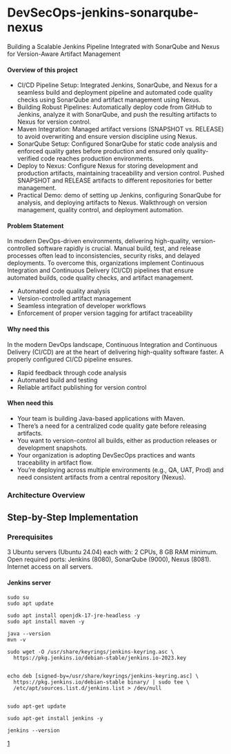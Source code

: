 # DevSecOps-jenkins-sonarqube-nexus
Building a Scalable Jenkins Pipeline Integrated with SonarQube and Nexus for Version-Aware Artifact Management

#### Overview of this project
 - CI/CD Pipeline Setup: Integrated Jenkins, SonarQube, and Nexus for a seamless build and deployment pipeline and automated code quality checks using SonarQube and artifact management using Nexus.
 - Building Robust Pipelines: Automatically deploy code from GitHub to Jenkins, analyze it with SonarQube, and push the resulting artifacts to Nexus for version control.
 - Maven Integration: Managed artifact versions (SNAPSHOT vs. RELEASE) to avoid overwriting and ensure version discipline using Nexus.
 - SonarQube Setup: Configured SonarQube for static code analysis and enforced quality gates before production and ensured only quality-verified code reaches production environments.
 - Deploy to Nexus: Configure Nexus for storing development and production artifacts, maintaining traceability and version control. Pushed SNAPSHOT and RELEASE artifacts to different repositories for better management.
 - Practical Demo: demo of setting up Jenkins, configuring SonarQube for analysis, and deploying artifacts to Nexus. Walkthrough on version management, quality control, and deployment automation.

#### Problem Statement
In modern DevOps-driven environments, delivering high-quality, version-controlled software rapidly is crucial. Manual build, test, and release processes often lead to inconsistencies, security risks, and delayed deployments. To overcome this, organizations implement Continuous Integration and Continuous Delivery (CI/CD) pipelines that ensure automated builds, code quality checks, and artifact management.
 - Automated code quality analysis
 - Version-controlled artifact management
 - Seamless integration of developer workflows
 - Enforcement of proper version tagging for artifact traceability

#### Why need this
In the modern DevOps landscape, Continuous Integration and Continuous Delivery (CI/CD) are at the heart of delivering high-quality software faster. A properly configured CI/CD pipeline ensures.
 - Rapid feedback through code analysis
 - Automated build and testing
 - Reliable artifact publishing for version control

#### When need this
 - Your team is building Java-based applications with Maven.
 - There’s a need for a centralized code quality gate before releasing artifacts.
 - You want to version-control all builds, either as production releases or development snapshots.
 - Your organization is adopting DevSecOps practices and wants traceability in artifact flow.
 - You’re deploying across multiple environments (e.g., QA, UAT, Prod) and need consistent artifacts from a central repository (Nexus).

### Architecture Overview

## Step-by-Step Implementation 

### Prerequisites
3 Ubuntu servers (Ubuntu 24.04) each with: 2 CPUs, 8 GB RAM minimum. Open required ports: Jenkins (8080), SonarQube (9000), Nexus (8081). Internet access on all servers.

#### Jenkins server
```
sudo su
sudo apt update

sudo apt install openjdk-17-jre-headless -y
sudo apt install maven -y

java --version
mvn -v

sudo wget -O /usr/share/keyrings/jenkins-keyring.asc \
  https://pkg.jenkins.io/debian-stable/jenkins.io-2023.key


echo deb [signed-by=/usr/share/keyrings/jenkins-keyring.asc] \
  https://pkg.jenkins.io/debian-stable binary/ | sudo tee \
  /etc/apt/sources.list.d/jenkins.list > /dev/null


sudo apt-get update

sudo apt-get install jenkins -y

jenkins --version
```
[1](images/01.png)

